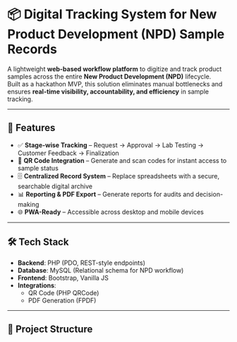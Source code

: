 # 📦 Digital Tracking System for New Product Development (NPD) Sample Records

A lightweight **web-based workflow platform** to digitize and track product samples across the entire **New Product Development (NPD)** lifecycle.  
Built as a hackathon MVP, this solution eliminates manual bottlenecks and ensures **real-time visibility, accountability, and efficiency** in sample tracking.

---

## 🚀 Features
- ✅ **Stage-wise Tracking** – Request → Approval → Lab Testing → Customer Feedback → Finalization  
- 🔗 **QR Code Integration** – Generate and scan codes for instant access to sample status  
- 🗄️ **Centralized Record System** – Replace spreadsheets with a secure, searchable digital archive  
- 📊 **Reporting & PDF Export** – Generate reports for audits and decision-making  
- 🌐 **PWA-Ready** – Accessible across desktop and mobile devices  

---

## 🛠️ Tech Stack
- **Backend**: PHP (PDO, REST-style endpoints)  
- **Database**: MySQL (Relational schema for NPD workflow)  
- **Frontend**: Bootstrap, Vanilla JS  
- **Integrations**:  
  - QR Code (PHP QRCode)  
  - PDF Generation (FPDF)  

---

## 📂 Project Structure
